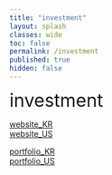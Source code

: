 ```yaml
---
title: "investment"
layout: splash
classes: wide
toc: false
permalink: /investment
published: true
hidden: false
---
```


<font size="6"> investment </font><br>

[website_KR](/investment/website_KR)<br>
[website_US](/investment/website_US)<br>

[portfolio_KR](/investment/portfolio_KR)<br>
[portfolio_US](/investment/portfolio_US)<br>
